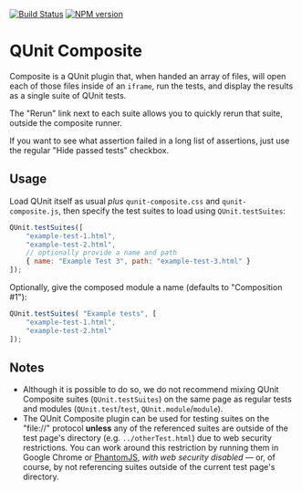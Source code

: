 [![Build Status](https://travis-ci.org/JamesMGreene/qunit-composite.svg?branch=master)](https://travis-ci.org/JamesMGreene/qunit-composite) [![NPM version](https://badge.fury.io/js/qunit-composite.svg)](http://badge.fury.io/js/qunit-composite)
# QUnit Composite

Composite is a QUnit plugin that, when handed an array of files, will
open each of those files inside of an `iframe`, run the tests, and
display the results as a single suite of QUnit tests.

The "Rerun" link next to each suite allows you to quickly rerun that suite,
outside the composite runner.

If you want to see what assertion failed in a long list of assertions,
just use the regular "Hide passed tests" checkbox.

## Usage

Load QUnit itself as usual _plus_ `qunit-composite.css` and `qunit-composite.js`,
then specify the test suites to load using `QUnit.testSuites`:

```js
QUnit.testSuites([
    "example-test-1.html",
    "example-test-2.html",
    // optionally provide a name and path
    { name: "Example Test 3", path: "example-test-3.html" }
]);
```

Optionally, give the composed module a name (defaults to "Composition #1"):

```js
QUnit.testSuites( "Example tests", [
    "example-test-1.html",
    "example-test-2.html"
]);
```

## Notes
 - Although it is possible to do so, we do not recommend mixing QUnit Composite suites (`QUnit.testSuites`) on the same page
   as regular tests and modules (`QUnit.test`/`test`, `QUnit.module`/`module`).
 - The QUnit Composite plugin can be used for testing suites on the "file://" protocol **unless** any of the referenced suites
   are outside of the test page's directory (e.g. `../otherTest.html`) due to web security restrictions. You can work around this
   restriction by running them in Google Chrome or [PhantomJS](http://phantomjs.org), _with web security disabled_ &mdash; or,
   of course, by not referencing suites outside of the current test page's directory.
